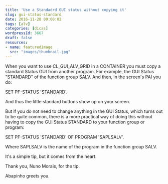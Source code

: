 ```yaml
---
title: 'Use a Standadrd GUI status without copying it'
slug: gui-status-standard
date: 2016-11-28 09:00:02
tags: [alv]
categories: [dicas]
wordpressId: 3667
draft: false
resources:
- name: featuredImage
  src: "images/thumbnail.jpg"
---
```

When you want to use CL_GUI_ALV_GRID in a CONTAINER you must copy a standard Status GUI from another program. For example, the GUI Status "STANDARD" of the function group SALV. And then, in the screen's PAI you do:

SET PF-STATUS 'STANDARD'.

And thus the little standard buttons show up on your screen.

<!--more-->

But if you do not need to change anything in the GUI Status, which turns out to be quite common, there is a more practical way of doing this without having to copy the GUI Status STANDARD to your function group or program:

SET PF-STATUS 'STANDARD' OF PROGRAM 'SAPLSALV'.

Where SAPLSALV is the name of the program in the function group SALV.

It's a simple tip, but it comes from the heart.

Thank you, Nuno Morais, for the tip.

Abapinho greets you.
